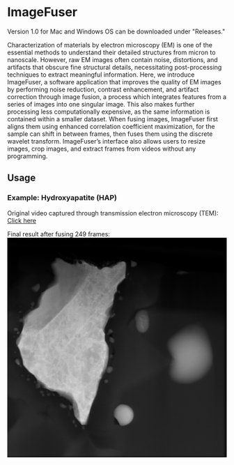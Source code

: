 # ImageFuser

Version 1.0 for Mac and Windows OS can be downloaded under "Releases."

Characterization of materials by electron microscopy (EM) is one of the essential methods to
understand their detailed structures from micron to nanoscale. However, raw EM images often
contain noise, distortions, and artifacts that obscure fine structural details, necessitating 
post-processing techniques to extract meaningful information. Here, we introduce ImageFuser, a
software application that improves the quality of EM images by performing noise reduction,
contrast enhancement, and artifact correction through image fusion, a process which integrates
features from a series of images into one singular image. This also makes further processing less
computationally expensive, as the same information is contained within a smaller dataset. When
fusing images, ImageFuser first aligns them using enhanced correlation coefficient
maximization, for the sample can shift in between frames, then fuses them using the discrete
wavelet transform. ImageFuser’s interface also allows users to resize images, crop images, and
extract frames from videos without any programming.

## Usage

### Example: Hydroxyapatite (HAP)

Original video captured through transmission electron microscopy (TEM): [Click here](https://www.dropbox.com/scl/fo/2hpp3uekg4ot36icgn0gw/ACLR7ox9yQ3NmNZv4ATOxE4/004-videoprocessing?dl=0&preview=20240716+HAADF-BF+1146+64000+x-151.mpg&rlkey=19fl0d3ub18bv2pykhmputds1&subfolder_nav_tracking=1)

Final result after fusing 249 frames: ![Fused HAP](https://github.com/allisonylee/ImageFuser/raw/refs/heads/main/fusedHAP.tif)


